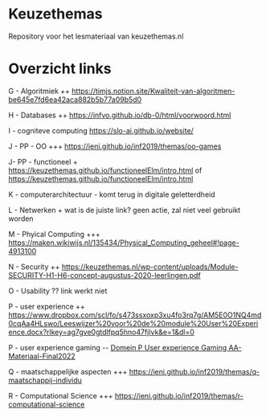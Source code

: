 # Keuzethemas
Repository voor het lesmateriaal van keuzethemas.nl

# Overzicht links



G - Algoritmiek	++	https://timjs.notion.site/Kwaliteit-van-algoritmen-be645e7fd6ea42aca882b5b77a09b5d0

H - Databases	++	https://infvo.github.io/db-0/html/voorwoord.html

I - cogniteve computing		https://slo-ai.github.io/website/ 

J - PP - OO	+++	https://ieni.github.io/inf2019/themas/oo-games

J- PP - functioneel	+	https://keuzethemas.github.io/functioneelElm/intro.html of https://keuzethemas.github.io/functioneelElm/intro.html

K - computerarchitectuur	-	komt terug in digitale geletterdheid

L - Netwerken	+ 	wat is de juiste link? geen actie, zal niet veel gebruikt worden

M - Phyical Computing	+++	https://maken.wikiwijs.nl/135434/Physical_Computing_geheel#!page-4913100

N - Security	++	https://keuzethemas.nl/wp-content/uploads/Module-SECURITY-H1-H6-concept-augustus-2020-leerlingen.pdf

O - Usability	??	link werkt niet

P - user experience	++	https://www.dropbox.com/scl/fo/s473ssxoxp3xu4fo3rq7g/AM5E0O1NQ4md0cqAa4HLswo/Leeswijzer%20voor%20de%20module%20User%20Experience.docx?rlkey=ag7gve0gtdlfpq5hno47fjlvk&e=1&dl=0

P - user experience gaming	--	[Domein P User experience Gaming AA-Materiaal-Final2022](https://drive.google.com/drive/folders/1OSaYZixkbF-FLondKUQZi9ECtuytKdsm)

Q - maatschappelijke aspecten	+++	https://ieni.github.io/inf2019/themas/q-maatschappij-individu

R - Computational Science	+++	https://ieni.github.io/inf2019/themas/r-computational-science
